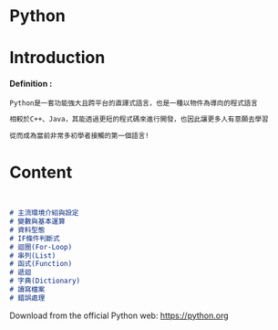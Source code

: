 # Python 

#  Introduction

#### Definition :
```markdown
Python是一套功能強大且跨平台的直譯式語言，也是一種以物件為導向的程式語言

相較於C++、Java，其能透過更短的程式碼來進行開發，也因此讓更多人有意願去學習

從而成為當前非常多初學者接觸的第一個語言!

```
#  Content


```markdown


# 主流環境介紹與設定
# 變數與基本運算
# 資料型態 
# IF條件判斷式
# 迴圈(For-Loop)
# 串列(List)
# 函式(Function)
# 遞迴
# 字典(Dictionary)
# 讀寫檔案
# 錯誤處理


```


Download from the official Python web: https://python.org


